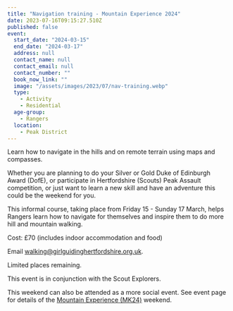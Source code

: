 ```yaml
---
title: "Navigation training - Mountain Experience 2024"
date: 2023-07-16T09:15:27.510Z
published: false
event:
  start_date: "2024-03-15"
  end_date: "2024-03-17"
  address: null
  contact_name: null
  contact_email: null
  contact_number: ""
  book_now_link: ""
  image: "/assets/images/2023/07/nav-training.webp"
  type:
    - Activity
    - Residential
  age-group:
    - Rangers
  location:
    - Peak District
---
```

Learn how to navigate in the hills and on remote terrain using maps and compasses.

Whether you are planning to do your Silver or Gold Duke of Edinburgh Award (DofE), or participate in Hertfordshire (Scouts) Peak Assault competition, or just want to learn a new skill and have an adventure this could be the weekend for you.

This informal course, taking place from Friday 15 - Sunday 17 March, helps Rangers learn how to navigate for themselves and inspire them to do more hill and mountain walking.

 Cost: £70 (includes indoor accommodation and food)

Email <walking@girlguidinghertfordshire.org.uk>.

Limited places remaining.

This event is in conjunction with the Scout Explorers.

This weekend can also be attended as a more social event. See event page for details of the [Mountain Experience (MK24)](/event/mountain-experience-2024/) weekend.
